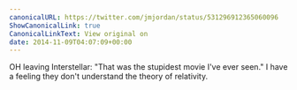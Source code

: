 ```yaml
---
canonicalURL: https://twitter.com/jmjordan/status/531296912365060096
ShowCanonicalLink: true
CanonicalLinkText: View original on
date: 2014-11-09T04:07:09+00:00
---
```

OH leaving Interstellar: "That was the stupidest movie I've ever seen." I have a feeling they don't understand the theory of relativity.